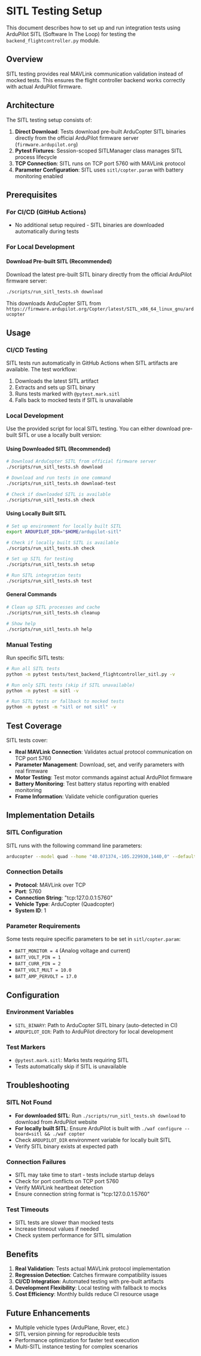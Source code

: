 # SITL Testing Setup

This document describes how to set up and run integration tests using ArduPilot SITL (Software In The Loop) for testing the `backend_flightcontroller.py` module.

## Overview

SITL testing provides real MAVLink communication validation instead of mocked tests.
This ensures the flight controller backend works correctly with actual ArduPilot firmware.

## Architecture

The SITL testing setup consists of:

1. **Direct Download**: Tests download pre-built ArduCopter SITL binaries directly from the official ArduPilot firmware server (`firmware.ardupilot.org`)
2. **Pytest Fixtures**: Session-scoped SITLManager class manages SITL process lifecycle
3. **TCP Connection**: SITL runs on TCP port 5760 with MAVLink protocol
4. **Parameter Configuration**: SITL uses `sitl/copter.param` with battery monitoring enabled

## Prerequisites

### For CI/CD (GitHub Actions)

- No additional setup required - SITL binaries are downloaded automatically during tests

### For Local Development

#### Download Pre-built SITL (Recommended)

Download the latest pre-built SITL binary directly from the official ArduPilot firmware server:

```bash
./scripts/run_sitl_tests.sh download
```

This downloads ArduCopter SITL from `https://firmware.ardupilot.org/Copter/latest/SITL_x86_64_linux_gnu/arducopter`

## Usage

### CI/CD Testing

SITL tests run automatically in GitHub Actions when SITL artifacts are available. The test workflow:

1. Downloads the latest SITL artifact
2. Extracts and sets up SITL binary
3. Runs tests marked with `@pytest.mark.sitl`
4. Falls back to mocked tests if SITL is unavailable

### Local Development

Use the provided script for local SITL testing. You can either download pre-built SITL or use a locally built version:

#### Using Downloaded SITL (Recommended)

```bash
# Download ArduCopter SITL from official firmware server
./scripts/run_sitl_tests.sh download

# Download and run tests in one command
./scripts/run_sitl_tests.sh download-test

# Check if downloaded SITL is available
./scripts/run_sitl_tests.sh check
```

#### Using Locally Built SITL

```bash
# Set up environment for locally built SITL
export ARDUPILOT_DIR="$HOME/ardupilot-sitl"

# Check if locally built SITL is available
./scripts/run_sitl_tests.sh check

# Set up SITL for testing
./scripts/run_sitl_tests.sh setup

# Run SITL integration tests
./scripts/run_sitl_tests.sh test
```

#### General Commands

```bash
# Clean up SITL processes and cache
./scripts/run_sitl_tests.sh cleanup

# Show help
./scripts/run_sitl_tests.sh help
```

### Manual Testing

Run specific SITL tests:

```bash
# Run all SITL tests
python -m pytest tests/test_backend_flightcontroller_sitl.py -v

# Run only SITL tests (skip if SITL unavailable)
python -m pytest -m sitl -v

# Run SITL tests or fallback to mocked tests
python -m pytest -m "sitl or not sitl" -v
```

## Test Coverage

SITL tests cover:

- **Real MAVLink Connection**: Validates actual protocol communication on TCP port 5760
- **Parameter Management**: Download, set, and verify parameters with real firmware
- **Motor Testing**: Test motor commands against actual ArduPilot firmware
- **Battery Monitoring**: Test battery status reporting with enabled monitoring
- **Frame Information**: Validate vehicle configuration queries

## Implementation Details

### SITL Configuration

SITL runs with the following command line parameters:

```bash
arducopter --model quad --home "40.071374,-105.229930,1440,0" --defaults ./sitl/copter.param --sysid 1 --speedup 10
```

### Connection Details

- **Protocol**: MAVLink over TCP
- **Port**: 5760
- **Connection String**: "tcp:127.0.0.1:5760"
- **Vehicle Type**: ArduCopter (Quadcopter)
- **System ID**: 1

### Parameter Requirements

Some tests require specific parameters to be set in `sitl/copter.param`:

- `BATT_MONITOR = 4` (Analog voltage and current)
- `BATT_VOLT_PIN = 1`
- `BATT_CURR_PIN = 2`
- `BATT_VOLT_MULT = 10.0`
- `BATT_AMP_PERVOLT = 17.0`

## Configuration

### Environment Variables

- `SITL_BINARY`: Path to ArduCopter SITL binary (auto-detected in CI)
- `ARDUPILOT_DIR`: Path to ArduPilot directory for local development

### Test Markers

- `@pytest.mark.sitl`: Marks tests requiring SITL
- Tests automatically skip if SITL is unavailable

## Troubleshooting

### SITL Not Found

- **For downloaded SITL**: Run `./scripts/run_sitl_tests.sh download` to download from ArduPilot website
- **For locally built SITL**: Ensure ArduPilot is built with `./waf configure --board=sitl && ./waf copter`
- Check `ARDUPILOT_DIR` environment variable for locally built SITL
- Verify SITL binary exists at expected path

### Connection Failures

- SITL may take time to start - tests include startup delays
- Check for port conflicts on TCP port 5760
- Verify MAVLink heartbeat detection
- Ensure connection string format is "tcp:127.0.0.1:5760"

### Test Timeouts

- SITL tests are slower than mocked tests
- Increase timeout values if needed
- Check system performance for SITL simulation

## Benefits

1. **Real Validation**: Tests actual MAVLink protocol implementation
2. **Regression Detection**: Catches firmware compatibility issues
3. **CI/CD Integration**: Automated testing with pre-built artifacts
4. **Development Flexibility**: Local testing with fallback to mocks
5. **Cost Efficiency**: Monthly builds reduce CI resource usage

## Future Enhancements

- Multiple vehicle types (ArduPlane, Rover, etc.)
- SITL version pinning for reproducible tests
- Performance optimization for faster test execution
- Multi-SITL instance testing for complex scenarios
